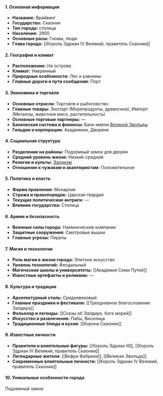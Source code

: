 #### **1. Основная информация**

- **Название:** Врайвинг
- **Государство:** Скаония
- **Тип города:** столица
- **Население:** 2900
- **Основные расы:** Гномы, люди
- **Глава города:** [[Король Эдриан IV Великий, правитель Скаонии]]

#### **2. География и климат**

- **Расположение:** На острове
- **Климат:** Умеренный
- **Природные особенности:** Лес и равнины
- **Главные дороги и пути сообщения:** Порт 

#### **3. Экономика и торговля**

- **Основные отрасли:** Торговля и рыболовство
- **Главные товары:** Экспорт (Морепродукты, древесина), Импорт (Металлы, животное мясо, растительность)
- **Основные торговые партнеры:** —
- **Банковская система и финансы:** Банк имени [Великой Эвольды](obsidian://open?vault=Eldros%20-%20The%20Shattered%20Realms&file=3.%20%D0%9C%D0%B8%D1%80%2F6.%20%D0%9D%D0%9F%D0%A1%2F%D0%92%D0%B5%D0%BB%D0%B8%D0%BA%D0%B0%D1%8F%20%D0%AD%D0%B2%D0%BE%D0%BB%D1%8C%D0%B4%D0%B0)
- **Гильдии и корпорации:** Академики, Дворяне

#### **4. Социальная структура**

- **Разделение на районы:** Подземный замок для дворян
- **Средний уровень жизни:** Низкий-средний
- **Религии и культы:** [Эалдизм](obsidian://open?vault=Eldros%20-%20The%20Shattered%20Realms&file=3.%20%D0%9C%D0%B8%D1%80%2F2.%20%D0%A0%D0%B5%D0%BB%D0%B8%D0%B3%D0%B8%D0%B8%20%D0%B8%20%D0%91%D0%BE%D0%B6%D0%B5%D1%81%D1%82%D0%B2%D0%B0%2F%D0%AD%D0%B0%D0%BB%D0%B4%D0%B8%D1%80%2C%20%D0%91%D0%BE%D0%B3%20%D0%BC%D0%BE%D1%80%D1%8F)
- **Отношение к чужакам и авантюристам:** Положительное

#### **5. Политика и власть**

- **Форма правления:** Монархия
- **Стража и правопорядок:** Царская гвардия
- **Текущие политические интриги:** —
- **Влияние государства:** Столица

#### **6. Армия и безопасность**

- **Военные силы города:** Наемнические компании
- **Защитные сооружения:** Смотровые вышки
- **Главные угрозы:** Пираты

#### **7. Магия и технологии**

- **Роль магии в жизни города:** Элитное искусство
- **Уровень технологий:** Феодальный
- **Магические школы и университеты:** [[Академия Семи Путей]]
- **Известные артефакты и реликвии:** —

#### **8. Культура и традиции**

- **Архитектурный стиль:** Средневековый
- **Главные праздники и фестивали:** [[Трехдневное благословение Эалдира]]
- **Фольклор и легенды:** [[Сказы об Эалдире, боге морей]]
- **Искусство и развлечения:** Пабы, Виселица
- **Традиционные блюда и кухня:** [[Корона Скаонии]]

#### **9. Известные личности**

- **Правители и влиятельные фигуры:** [[Король Эдриан III]], [[Король Эдриан IV Великий, правитель Скаонии]]
- **Легендарные жители:** [[Вифра Фабрики]], [[Великая Эвольда]]
- **Современные влиятельные личности:** [[Король Эдриан IV Великий, правитель Скаонии]]

#### **10. Уникальные особенности города**

Подземный замок